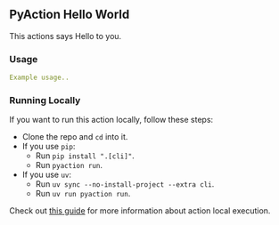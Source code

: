 ## PyAction Hello World

This actions says Hello to you.

### Usage

```yml
Example usage..
```

### Running Locally
If you want to run this action locally, follow these steps:
- Clone the repo and `cd` into it.
- If you use `pip`:
  - Run `pip install ".[cli]"`.
  - Run `pyaction run`.
- If you use `uv`:
  - Run `uv sync --no-install-project --extra cli`.
  - Run `uv run pyaction run`.

Check out [this guide](https://pyaction.imsadra.me/docs/concepts/local-running) for more information about action local execution.
